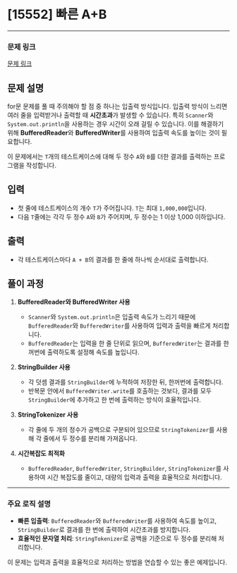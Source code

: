 # [15552] 빠른 A+B

---

### 문제 링크
[문제 링크](https://www.acmicpc.net/problem/15552)

## 문제 설명
for문 문제를 풀 때 주의해야 할 점 중 하나는 입출력 방식입니다. 입출력 방식이 느리면 여러 줄을 입력받거나 출력할 때 **시간초과**가 발생할 수 있습니다. 특히 `Scanner`와 `System.out.println`을 사용하는 경우 시간이 오래 걸릴 수 있습니다. 이를 해결하기 위해 **BufferedReader**와 **BufferedWriter**를 사용하여 입출력 속도를 높이는 것이 필요합니다.

이 문제에서는 `T`개의 테스트케이스에 대해 두 정수 `A`와 `B`를 더한 결과를 출력하는 프로그램을 작성합니다.

## 입력
- 첫 줄에 테스트케이스의 개수 `T`가 주어집니다. `T`는 최대 `1,000,000`입니다.
- 다음 `T`줄에는 각각 두 정수 `A`와 `B`가 주어지며, 두 정수는 1 이상 1,000 이하입니다.

## 출력
- 각 테스트케이스마다 `A + B`의 결과를 한 줄에 하나씩 순서대로 출력합니다.

## 풀이 과정

1. **BufferedReader와 BufferedWriter 사용**  
   - `Scanner`와 `System.out.println`은 입출력 속도가 느리기 때문에 `BufferedReader`와 `BufferedWriter`를 사용하여 입력과 출력을 빠르게 처리합니다.
   - `BufferedReader`는 입력을 한 줄 단위로 읽으며, `BufferedWriter`는 결과를 한꺼번에 출력하도록 설정해 속도를 높입니다.

2. **StringBuilder 사용**  
   - 각 덧셈 결과를 `StringBuilder`에 누적하여 저장한 뒤, 한꺼번에 출력합니다.
   - 반복문 안에서 `BufferedWriter.write`를 호출하는 것보다, 결과를 모두 `StringBuilder`에 추가하고 한 번에 출력하는 방식이 효율적입니다.

3. **StringTokenizer 사용**  
   - 각 줄에 두 개의 정수가 공백으로 구분되어 있으므로 `StringTokenizer`를 사용해 각 줄에서 두 정수를 분리해 가져옵니다.

4. **시간복잡도 최적화**  
   - `BufferedReader`, `BufferedWriter`, `StringBuilder`, `StringTokenizer`를 사용하여 시간 복잡도를 줄이고, 대량의 입력과 출력을 효율적으로 처리합니다.

---
### 주요 로직 설명

- **빠른 입출력**: `BufferedReader`와 `BufferedWriter`를 사용하여 속도를 높이고, `StringBuilder`로 결과를 한 번에 출력하여 시간초과를 방지합니다.
- **효율적인 문자열 처리**: `StringTokenizer`로 공백을 기준으로 두 정수를 분리해 처리합니다.

이 문제는 입력과 출력을 효율적으로 처리하는 방법을 연습할 수 있는 좋은 예제입니다.
